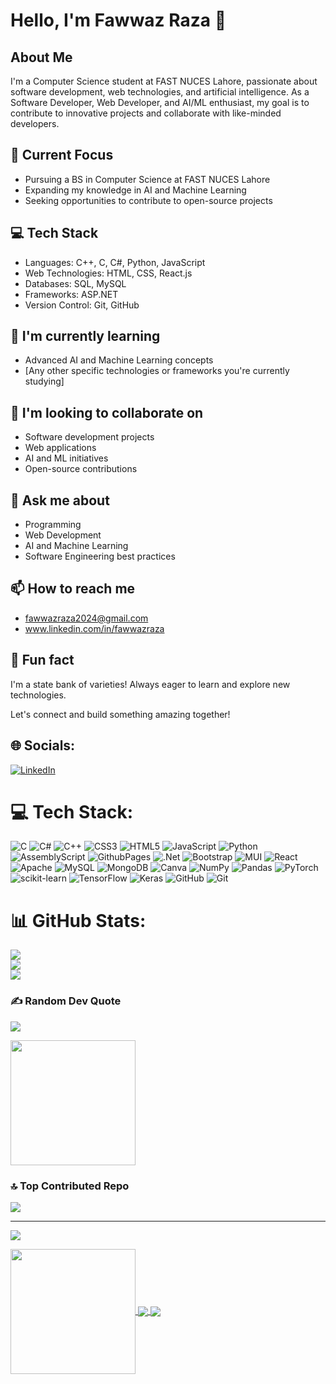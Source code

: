 



# Hello, I'm Fawwaz Raza 👋

## About Me
I'm a Computer Science student at FAST NUCES Lahore, passionate about software development, web technologies, and artificial intelligence. As a Software Developer, Web Developer, and AI/ML enthusiast, my goal is to contribute to innovative projects and collaborate with like-minded developers.

## 🔭 Current Focus
- Pursuing a BS in Computer Science at FAST NUCES Lahore
- Expanding my knowledge in AI and Machine Learning
- Seeking opportunities to contribute to open-source projects

## 💻 Tech Stack
- Languages: C++, C, C#, Python, JavaScript
- Web Technologies: HTML, CSS, React.js
- Databases: SQL, MySQL
- Frameworks: ASP.NET
- Version Control: Git, GitHub

## 🌱 I'm currently learning
- Advanced AI and Machine Learning concepts
- [Any other specific technologies or frameworks you're currently studying]

## 👯 I'm looking to collaborate on
- Software development projects
- Web applications
- AI and ML initiatives
- Open-source contributions

## 💬 Ask me about
- Programming
- Web Development
- AI and Machine Learning
- Software Engineering best practices

## 📫 How to reach me
- fawwazraza2024@gmail.com
- www.linkedin.com/in/fawwazraza

## 🚀 Fun fact
I'm a state bank of varieties! Always eager to learn and explore new technologies.

Let's connect and build something amazing together!

## 🌐 Socials:
[![LinkedIn](https://img.shields.io/badge/LinkedIn-%230077B5.svg?logo=linkedin&logoColor=white)](https://linkedin.com/in/fawwazraza) 

# 💻 Tech Stack:
![C](https://img.shields.io/badge/c-%2300599C.svg?style=for-the-badge&logo=c&logoColor=white) ![C#](https://img.shields.io/badge/c%23-%23239120.svg?style=for-the-badge&logo=csharp&logoColor=white) ![C++](https://img.shields.io/badge/c++-%2300599C.svg?style=for-the-badge&logo=c%2B%2B&logoColor=white) ![CSS3](https://img.shields.io/badge/css3-%231572B6.svg?style=for-the-badge&logo=css3&logoColor=white) ![HTML5](https://img.shields.io/badge/html5-%23E34F26.svg?style=for-the-badge&logo=html5&logoColor=white) ![JavaScript](https://img.shields.io/badge/javascript-%23323330.svg?style=for-the-badge&logo=javascript&logoColor=%23F7DF1E) ![Python](https://img.shields.io/badge/python-3670A0?style=for-the-badge&logo=python&logoColor=ffdd54) ![AssemblyScript](https://img.shields.io/badge/assembly%20script-%23000000.svg?style=for-the-badge&logo=assemblyscript&logoColor=white) ![GithubPages](https://img.shields.io/badge/github%20pages-121013?style=for-the-badge&logo=github&logoColor=white) ![.Net](https://img.shields.io/badge/.NET-5C2D91?style=for-the-badge&logo=.net&logoColor=white) ![Bootstrap](https://img.shields.io/badge/bootstrap-%238511FA.svg?style=for-the-badge&logo=bootstrap&logoColor=white) ![MUI](https://img.shields.io/badge/MUI-%230081CB.svg?style=for-the-badge&logo=mui&logoColor=white) ![React](https://img.shields.io/badge/react-%2320232a.svg?style=for-the-badge&logo=react&logoColor=%2361DAFB) ![Apache](https://img.shields.io/badge/apache-%23D42029.svg?style=for-the-badge&logo=apache&logoColor=white) ![MySQL](https://img.shields.io/badge/mysql-4479A1.svg?style=for-the-badge&logo=mysql&logoColor=white) ![MongoDB](https://img.shields.io/badge/MongoDB-%234ea94b.svg?style=for-the-badge&logo=mongodb&logoColor=white) ![Canva](https://img.shields.io/badge/Canva-%2300C4CC.svg?style=for-the-badge&logo=Canva&logoColor=white) ![NumPy](https://img.shields.io/badge/numpy-%23013243.svg?style=for-the-badge&logo=numpy&logoColor=white) ![Pandas](https://img.shields.io/badge/pandas-%23150458.svg?style=for-the-badge&logo=pandas&logoColor=white) ![PyTorch](https://img.shields.io/badge/PyTorch-%23EE4C2C.svg?style=for-the-badge&logo=PyTorch&logoColor=white) ![scikit-learn](https://img.shields.io/badge/scikit--learn-%23F7931E.svg?style=for-the-badge&logo=scikit-learn&logoColor=white) ![TensorFlow](https://img.shields.io/badge/TensorFlow-%23FF6F00.svg?style=for-the-badge&logo=TensorFlow&logoColor=white) ![Keras](https://img.shields.io/badge/Keras-%23D00000.svg?style=for-the-badge&logo=Keras&logoColor=white) ![GitHub](https://img.shields.io/badge/github-%23121011.svg?style=for-the-badge&logo=github&logoColor=white) ![Git](https://img.shields.io/badge/git-%23F05033.svg?style=for-the-badge&logo=git&logoColor=white)
# 📊 GitHub Stats:
![](https://github-readme-stats.vercel.app/api?username=FawwazRaza&theme=default)<br/>
![](https://github-readme-streak-stats.herokuapp.com/?user=FawwazRaza&theme=default&hide_border=false)<br/>
![](https://github-readme-stats.vercel.app/api/top-langs/?username=FawwazRaza&theme=default&hide_border=false&include_all_commits=true&count_private=true&layout=compact)

### ✍️ Random Dev Quote
![](https://quotes-github-readme.vercel.app/api?type=vetical&theme=dark)


<a href="https://github.com/FawwazRaza/github-readme-stats">
  <img height=200 align="center" src="https://github-readme-stats.vercel.app/api?username=FawwazRaza&rank_icon=percentile" />
</a>

### 🔝 Top Contributed Repo
![](https://github-contributor-stats.vercel.app/api?username=FawwazRaza&limit=5&theme=default&combine_all_yearly_contributions=true)

---
[![](https://visitcount.itsvg.in/api?id=FawwazRaza&icon=0&color=0)](https://visitcount.itsvg.in)

<!-- Proudly created with GPRM ( https://gprm.itsvg.in ) -->
<a href="https://github.com/FawwazRaza/convoychat">
  <img height=200 align="center" src="https://github-readme-stats.vercel.app/api/top-langs?username=FawwazRaza&layout=compact&langs_count=8&card_width=320" />
</a>
<a href="https://github.com/FawwazRaza/magnum-opsem">
  <img align="center" src="https://github-readme-stats.vercel.app/api/pin/?username=FawwazRaza&repo=magnum-opsem" />
</a>
<a href="https://github.com/FawwazRaza/DEP-projects">
  <img align="center" src="https://github-readme-stats.vercel.app/api/pin/?username=FawwazRaza&repo=DEP-projects" />
</a>
